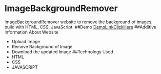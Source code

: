 # ImageBackgroundRemover
ImageBackgroundRemover website to remove the background of images, build with HTML, CSS, JavaScript.
##Demo
[DemoLinkClickHere](https://magus-11.github.io/ImageBackgroundRemover/)
##Additive Information About Website
* Upload Image
* Remove Background of Image
* Download the updated Image
##Technology Used
* HTML
* CSS
* JAVASCRIPT
